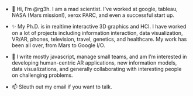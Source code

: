- 👋 Hi, I’m @rg3h. I am a mad scientist. I've worked at google, tableau, NASA (Mars mission!), xerox PARC, and even a successful start up.


- ✨ My Ph.D. is in realtime interactive 3D graphics and HCI. I have worked on a lot of projects including information interaction, data visualization, VR/AR, phones, television, travel, genetics, and healthcare. My work has been all over, from Mars to Google I/O. 


- 👀 I write mostly javascript, manage small teams, and am I’m interested in developing human-centric AR applications, new information models, data visualizations, and generally collaborating with interesting people on challenging problems.


- 📫 Sleuth out my email if you want to talk.

<!---
rg3h/rg3h is a ✨ special ✨ repository because its `README.md` (this file) appears on your GitHub profile.
You can click the Preview link to take a look at your changes.
--->
